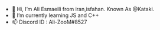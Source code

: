- 👋 Hi, I’m Ali Esmaeili from iran,isfahan. Known As @Kataki.
- 🌱 I’m currently learning JS and C++
- 📫 Discord ID : Ali-ZooM#8527
